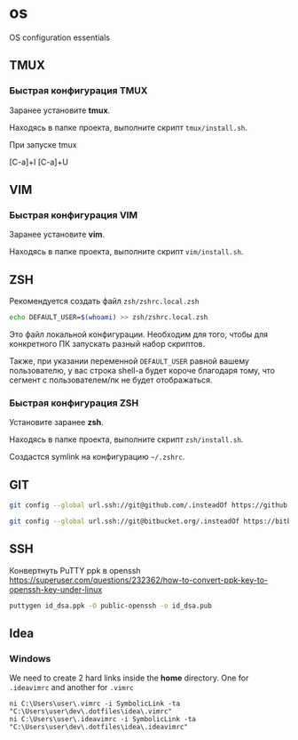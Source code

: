 # os

OS configuration essentials

## TMUX

### Быстрая конфигурация TMUX

Заранее установите **tmux**.

Находясь в папке проекта, выполните скрипт `tmux/install.sh`.

При запуске tmux

[C-a]+I
[C-a]+U

## VIM

### Быстрая конфигурация VIM

Заранее установите **vim**.

Находясь в папке проекта, выполните скрипт `vim/install.sh`.

## ZSH

Рекомендуется создать файл `zsh/zshrc.local.zsh`

```bash
echo DEFAULT_USER=$(whoami) >> zsh/zshrc.local.zsh
```

Это файл локальной конфигурации. Необходим для того, чтобы для
конкретного ПК запускать разный набор скриптов.

Также, при указании переменной `DEFAULT_USER` равной вашему пользователю,
у вас строка shell-а будет короче благодаря тому, что сегмент
с пользователем/пк не будет отображаться.

### Быстрая конфигурация ZSH

Установите заранее **zsh**.

Находясь в папке проекта,  выполните скрипт `zsh/install.sh`.

Создастся symlink на конфигурацию `~/.zshrc`.

## GIT

```bash
git config --global url.ssh://git@github.com/.insteadOf https://github.com/
```

```bash
git config --global url.ssh://git@bitbucket.org/.insteadOf https://bitbucket.org/
```

## SSH

Конвертнуть PuTTY ppk в openssh https://superuser.com/questions/232362/how-to-convert-ppk-key-to-openssh-key-under-linux

```bash
puttygen id_dsa.ppk -O public-openssh -o id_dsa.pub
```

## Idea

### Windows

We need to create 2 hard links inside the **home** directory.
One for `.ideavimrc` and another for `.vimrc`

```
ni C:\Users\user\.vimrc -i SymbolicLink -ta "C:\Users\user\dev\.dotfiles\idea\.vimrc"
ni C:\Users\user\.ideavimrc -i SymbolicLink -ta "C:\Users\user\dev\.dotfiles\idea\.ideavimrc"
```
